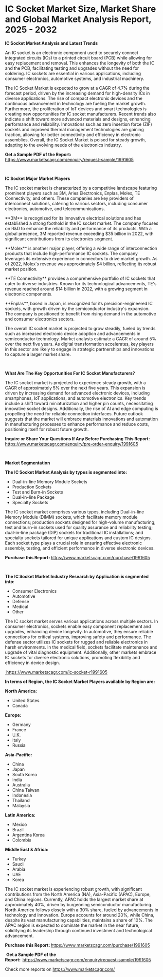 <p><h1>IC Socket Market Size, Market Share and Global Market Analysis Report, 2025 - 2032</h1></p><p><strong>IC Socket Market Analysis and Latest Trends</strong></p>
<p><p>An IC socket is an electronic component used to securely connect integrated circuits (ICs) to a printed circuit board (PCB) while allowing for easy replacement and removal. This enhances the longevity of both the IC and the PCB, facilitating testing and upgrades without the need for soldering. IC sockets are essential in various applications, including consumer electronics, automotive systems, and industrial machinery.</p><p>The IC Socket Market is expected to grow at a CAGR of 4.7% during the forecast period, driven by the increasing demand for high-density ICs in diverse applications. The rise of compact electronic devices and the continuous advancement in technology are fueling the market growth. Furthermore, the proliferation of IoT devices and smart technologies is creating new opportunities for IC socket manufacturers. Recent trends also indicate a shift toward more advanced materials and designs, enhancing performance and reliability. Innovations such as zero insertion force (ZIF) sockets and improved thermal management technologies are gaining traction, allowing for better connectivity and efficiency in electronic assemblies. Overall, the IC Socket Market is poised for steady growth, adapting to the evolving needs of the electronics industry.</p></p>
<p><strong>Get a Sample PDF of the Report:&nbsp;</strong> <a href="https://www.marketscagr.com/enquiry/request-sample/1991605?utm_campaign=2959&utm_medium=2&utm_source=Github&utm_content=ia&utm_term=08042025&utm_id=ic-socket">https://www.marketscagr.com/enquiry/request-sample/1991605</a></p>
<p>&nbsp;</p>
<p><strong>IC Socket Major Market Players</strong></p>
<p><p>The IC socket market is characterized by a competitive landscape featuring prominent players such as 3M, Aries Electronics, Enplas, Molex, TE Connectivity, and others. These companies are key providers of interconnect solutions, catering to various sectors, including consumer electronics, automotive, and telecommunications.</p><p>**3M** is recognized for its innovative electrical solutions and has established a strong foothold in the IC socket market. The company focuses on R&D to enhance the reliability and performance of its products. With a global presence, 3M reported revenue exceeding $35 billion in 2022, with significant contributions from its electronics segment.</p><p>**Molex** is another major player, offering a wide range of interconnection products that include high-performance IC sockets. The company leverages its extensive experience in connectors to drive market growth. As of 2022, Molex's revenue was approximately $4 billion, reflecting its robust market position.</p><p>**TE Connectivity** provides a comprehensive portfolio of IC sockets that cater to diverse industries. Known for its technological advancements, TE's revenue reached around $14 billion in 2022, with a growing segment in electronic components.</p><p>**Enplas**, based in Japan, is recognized for its precision-engineered IC sockets, with growth driven by the semiconductor industry's expansion. The company is positioned to benefit from rising demand in the automotive and consumer electronics sectors.</p><p>The overall IC socket market is projected to grow steadily, fueled by trends such as increased electronic device adoption and advancements in semiconductor technology. Market analysts estimate a CAGR of around 5% over the next five years. As digital transformation accelerates, key players in this sector are likely to engage in strategic partnerships and innovations to capture a larger market share.</p></p>
<p>&nbsp;</p>
<p><strong>What Are The Key Opportunities For IC Socket Manufacturers?</strong></p>
<p><p>The IC socket market is projected to experience steady growth, with a CAGR of approximately 5% over the next five years. This expansion is driven by increasing demand for advanced electronic devices, including smartphones, IoT applications, and automotive electronics. Key trends include a shift toward miniaturization and higher pin counts, necessitating innovative socket designs. Additionally, the rise of AI and edge computing is propelling the need for reliable connection interfaces. Future outlook suggests that the market will embrace materials innovations and automation in manufacturing processes to enhance performance and reduce costs, positioning itself for robust future growth.</p></p>
<p><strong>Inquire or Share Your Questions If Any Before Purchasing This Report:</strong> <a href="https://www.marketscagr.com/enquiry/pre-order-enquiry/1991605?utm_campaign=2959&utm_medium=2&utm_source=Github&utm_content=ia&utm_term=08042025&utm_id=ic-socket">https://www.marketscagr.com/enquiry/pre-order-enquiry/1991605</a></p>
<p>&nbsp;</p>
<p><strong>Market Segmentation</strong></p>
<p><strong>The IC Socket Market Analysis by types is segmented into:</strong></p>
<p><ul><li>Dual-in-line Memory Module Sockets</li><li>Production Sockets</li><li>Test and Burn-in Sockets</li><li>Dual-in-line Package</li><li>Specialty Sockets</li></ul></p>
<p><p>The IC socket market comprises various types, including Dual-in-line Memory Module (DIMM) sockets, which facilitate memory module connections; production sockets designed for high-volume manufacturing; test and burn-in sockets used for quality assurance and reliability testing; dual-in-line package (DIP) sockets for traditional IC installations; and specialty sockets tailored for unique applications and custom IC designs. Each socket type plays a crucial role in ensuring effective electronic assembly, testing, and efficient performance in diverse electronic devices.</p></p>
<p><strong>Purchase this Report:&nbsp;</strong><a href="https://www.marketscagr.com/purchase/1991605?utm_campaign=2959&utm_medium=2&utm_source=Github&utm_content=ia&utm_term=08042025&utm_id=ic-socket">https://www.marketscagr.com/purchase/1991605</a></p>
<p>&nbsp;</p>
<p><strong>The IC Socket Market Industry Research by Application is segmented into:</strong></p>
<p><ul><li>Consumer Electronics</li><li>Automotive</li><li>Defense</li><li>Medical</li><li>Other</li></ul></p>
<p><p>The IC socket market serves various applications across multiple sectors. In consumer electronics, sockets enable easy component replacement and upgrades, enhancing device longevity. In automotive, they ensure reliable connections for critical systems, improving safety and performance. The defense sector utilizes IC sockets for rugged and reliable electronics in harsh environments. In the medical field, sockets facilitate maintenance and upgrade of vital diagnostic equipment. Additionally, other markets embrace IC sockets for diverse electronic solutions, promoting flexibility and efficiency in device design.</p></p>
<p><a href="https://www.marketscagr.com/ic-socket-r1991605?utm_campaign=2959&utm_medium=2&utm_source=Github&utm_content=ia&utm_term=08042025&utm_id=ic-socket">&nbsp;https://www.marketscagr.com/ic-socket-r1991605</a></p>
<p><strong>In terms of Region, the IC Socket Market Players available by Region are:</strong></p>
<p>
    <p> <strong> North America: </strong>
        <ul>
            <li>United States</li>
            <li>Canada</li>
        </ul>
        </p> 
    <p> <strong> Europe: </strong>
        <ul>
            <li>Germany</li>
            <li>France</li>
            <li>U.K.</li>
            <li>Italy</li>
            <li>Russia</li>
        </ul>
        </p> 
    <p> <strong> Asia-Pacific: </strong>
        <ul>
            <li>China</li>
            <li>Japan</li>
            <li>South Korea</li>
            <li>India</li>
            <li>Australia</li>
            <li>China Taiwan</li>
            <li>Indonesia</li>
            <li>Thailand</li>
            <li>Malaysia</li>
        </ul>
        </p> 
    <p> <strong> Latin America: </strong>
        <ul>
            <li>Mexico</li>
            <li>Brazil</li>
            <li>Argentina Korea</li>
            <li>Colombia</li>
        </ul>
        </p> 
    <p> <strong> Middle East & Africa: </strong>
        <ul>
            <li>Turkey</li>
            <li>Saudi</li>
            <li>Arabia</li>
            <li>UAE</li>
            <li>Korea</li>
        </ul>
    </p>
    </p>
<p><p>The IC socket market is experiencing robust growth, with significant contributions from the North America (NA), Asia-Pacific (APAC), Europe, and China regions. Currently, APAC holds the largest market share at approximately 40%, driven by burgeoning semiconductor manufacturing. North America follows closely with a 30% share, fueled by advancements in technology and innovation. Europe accounts for around 20%, while China, despite its vast manufacturing capabilities, maintains a share of 10%. The APAC region is expected to dominate the market in the near future, solidifying its leadership through continued investment and technological advancement.</p></p>
<p><strong>Purchase this Report: </strong><a href="https://www.marketscagr.com/purchase/1991605?utm_campaign=2959&utm_medium=2&utm_source=Github&utm_content=ia&utm_term=08042025&utm_id=ic-socket">https://www.marketscagr.com/purchase/1991605</a></p>
<p>&nbsp;<strong>Get a Sample PDF of the Report:&nbsp;&nbsp;</strong><a href="https://www.marketscagr.com/enquiry/request-sample/1991605?utm_campaign=2959&utm_medium=2&utm_source=Github&utm_content=ia&utm_term=08042025&utm_id=ic-socket">https://www.marketscagr.com/enquiry/request-sample/1991605</a></p>
<p><strong></strong></p>
<p>Check more reports on <a href="https://www.marketscagr.com/?utm_campaign=2959&utm_medium=2&utm_source=Github&utm_content=ia&utm_term=08042025&utm_id=ic-socket">https://www.marketscagr.com/</a></p>